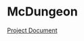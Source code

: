 # McDungeon
 
[Project Document](https://github.com/oycheng/McDungeon/blob/master/ProjectDocument.md)
